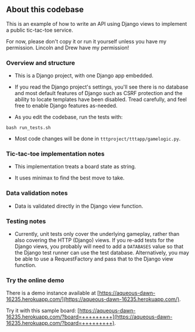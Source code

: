 ## About this codebase

This is an example of how to write an API using Django views to
implement a public tic-tac-toe service.

For now, please don't copy it or run it yourself unless you have my
permission. Lincoln and Drew have my permission!

### Overview and structure

- This is a Django project, with one Django app embedded.

- If you read the Django project's settings, you'll see there is no
  database and most default features of Django such as CSRF protection
  and the ability to locate templates have been disabled. Tread
  carefully, and feel free to enable Django features as-needed.

- As you edit the codebase, run the tests with:

```
bash run_tests.sh
```

- Most code changes will be done in `tttproject/tttapp/gamelogic.py`.

### Tic-tac-toe implementation notes

- This implementation treats a board state as string.

- It uses minimax to find the best move to take.

### Data validation notes

- Data is validated directly in the Django view function.

### Testing notes

- Currently, unit tests only cover the underlying gameplay, rather
  than also covering the HTTP (Django) views. If you re-add tests for
  the Django views, you probably will need to add a `DATABASES` value
  so that the Django test runner can use the test
  database. Alternatively, you may be able to use a RequestFactory and
  pass that to the Django view function.

### Try the online demo

There is a demo instance available at
[https://aqueous-dawn-16235.herokuapp.com/](https://aqueous-dawn-16235.herokuapp.com/).

Try it with this sample board:
[https://aqueous-dawn-16235.herokuapp.com/?board=+++++++++](https://aqueous-dawn-16235.herokuapp.com/?board=+++++++++).